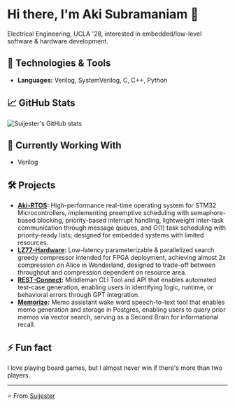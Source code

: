 # Hi there, I'm Aki Subramaniam 🫡

Electrical Engineering, UCLA '28, interested in embedded/low-level software & hardware development.

## 🔧 Technologies & Tools

- **Languages:** Verilog, SystemVerilog, C, C++, Python

## 📈 GitHub Stats

![Suijester's GitHub stats](https://github-readme-stats.vercel.app/api?username=Suijester&show_icons=true&theme=radical)

## 🌱 Currently Working With

- Verilog

## 🛠️ Projects
- **[Aki-RTOS](https://github.com/Suijester/aki-rtos):** High-performance real-time operating system for STM32 Microcontrollers, implementing preemptive scheduling with semaphore-based blocking, priority-based interrupt handling, lightweight inter-task communication through message queues, and O(1) task scheduling with priority-ready lists; designed for embedded systems with limited resources.
- **[LZ77-Hardware](https://github.com/Suijester/lz77-hardware):** Low-latency parameterizable & parallelized search greedy compressor intended for FPGA deployment, achieving almost 2x compression on Alice in Wonderland, designed to trade-off between throughput and compression dependent on resource area.
- **[REST-Connect](https://github.com/Suijester/REST-Connect):** Middleman CLI Tool and API that enables automated test-case generation, enabling users in identifying logic, runtime, or behavioral errors through GPT integration.
- **[Memorize](https://github.com/Suijester/Memorize):** Memo assistant wake word speech-to-text tool that enables memo generation and storage in Postgres, enabling users to query prior memos via vector search, serving as a Second Brain for informational recall.

## ⚡ Fun fact

I love playing board games, but I almost never win if there's more than two players.

---

⭐️ From [Suijester](https://github.com/Suijester)
